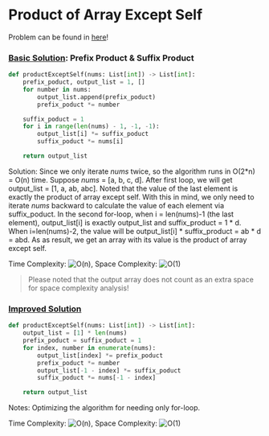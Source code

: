 # Product of Array Except Self

Problem can be found in [here](https://leetcode.com/problems/product-of-array-except-self)!

### [Basic Solution](/Array/238-ProductofArrayExceptSelf/solution1.py): Prefix Product & Suffix Product

```python
def productExceptSelf(nums: List[int]) -> List[int]:
    prefix_poduct, output_list = 1, []
    for number in nums:
        output_list.append(prefix_poduct)
        prefix_poduct *= number

    suffix_poduct = 1
    for i in range(len(nums) - 1, -1, -1):
        output_list[i] *= suffix_poduct
        suffix_poduct *= nums[i]

    return output_list
```

Solution: Since we only iterate *nums* twice, so the algorithm runs in O(2*n) = O(n) time. Suppose *nums* = [a, b, c, d]. After first loop, we will get output_list = [1, a, ab, abc]. Noted that the value of the last element is exactly the product of array except self. With this in mind, we only need to iterate *nums* backward to calculate the value of each element via suffix_poduct. In the second for-loop, when i = len(nums)-1 (the last element), output_list\[i] is exactly output_list and suffix_product = 1 * d. When i=len(nums)-2, the value will be output_list\[i] * suffix_product = ab * d = abd. As as result, we get an array with its value is the product of array except self.

Time Complexity: ![O(n)](<https://latex.codecogs.com/svg.image?\inline&space;O(n)>), Space Complexity: ![O(1)](<https://latex.codecogs.com/svg.image?\inline&space;O(1)>)
> Please noted that the output array does not count as an extra space for space complexity analysis!

### [Improved Solution](/Array/238-ProductofArrayExceptSelf/solution2.py)

```python
def productExceptSelf(nums: List[int]) -> List[int]:
    output_list = [1] * len(nums)
    prefix_poduct = suffix_poduct = 1
    for index, number in enumerate(nums):
        output_list[index] *= prefix_poduct
        prefix_poduct *= number
        output_list[-1 - index] *= suffix_poduct
        suffix_poduct *= nums[-1 - index]

    return output_list
```

Notes: Optimizing the algorithm for needing only for-loop.

Time Complexity: ![O(n)](<https://latex.codecogs.com/svg.image?\inline&space;O(n)>), Space Complexity: ![O(1)](<https://latex.codecogs.com/svg.image?\inline&space;O(1)>)

